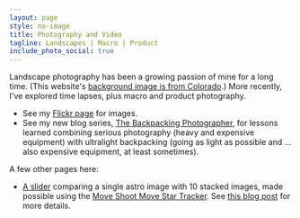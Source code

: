 ```yaml
---
layout: page
style: no-image
title: Photography and Video
tagline: Landscapes | Macro | Product
include_photo_social: true
---
```


Landscape photography has been a growing passion of mine for a long time. (This website's [background image is from Colorado](https://www.flickr.com/photos/deanwampler/15905693911/in/album-72157649110558517/).) More recently, I've explored time lapses, plus macro and product photography.

* See my [Flickr page](https://www.flickr.com/photos/deanwampler/) for images.
* See my new blog series, [The Backpacking Photographer](https://medium.com/the-backpacking-photographer), for lessons learned combining serious photography (heavy and expensive equipment) with ultralight backpacking (going as light as possible and ... also expensive equipment, at least sometimes).

A few other pages here:

* [A slider](msm1-slider-widget.html) comparing a single astro image with 10 stacked images, made possible using the [Move Shoot Move Star Tracker](https://www.moveshootmove.com/collections/sifo-rotator/products/sifo-rotator-for-star-tracking-time-lapse-panorama-photography). See [this blog post](https://medium.com/the-backpacking-photographer/move-shoot-move-for-astrophotography-f740bb4a49dc) for more details.

    

  
